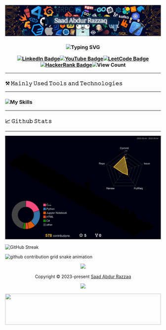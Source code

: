 <!-- ![MasterHead](https://developers.giphy.com/branch/master/static/api-512d36c09662682717108a38bbb5c57d.gif) -->
<img src="Glows.png" />
<!-- <img src="Not Glow.png" /> --> 
<h3 align="center">
	
![Typing SVG](https://tinyurl.com/WhatAreYouLookingFor101)

  [![LinkedIn Badge](https://img.shields.io/badge/LinkedIn-0A66C2?logo=linkedin&logoColor=fff&style=for-the-badge)](https://www.linkedin.com/in/saadarazzaq/)[![YouTube Badge](https://img.shields.io/badge/YouTube-F00?logo=youtube&logoColor=fff&style=for-the-badge)](https://www.youtube.com/channel/UCD7sQyEbW50jfkiEzlqTL-Q)[![LeetCode Badge](https://img.shields.io/badge/LeetCode-FFA116?logo=leetcode&logoColor=fff&style=for-the-badge)](https://www.leetcode.com/sabdurrazzaq124)[![HackerRank Badge](https://img.shields.io/badge/HackerRank-00EA64?logo=hackerrank&logoColor=000&style=for-the-badge)](https://www.hackerrank.com/SaadAbdurRazzaq?hr_r=1)![View Count](https://komarev.com/ghpvc/?username=SaadARazzaq&style=for-the-badge&color=blueviolet)
</h4>

<hr>

<h3>⚒️ 𝙼𝚊𝚒𝚗𝚕𝚢 𝚄𝚜𝚎𝚍 𝚃𝚘𝚘𝚕𝚜 𝚊𝚗𝚍 𝚃𝚎𝚌𝚑𝚗𝚘𝚕𝚘𝚐𝚒𝚎𝚜</h3>
<hr>
<h3> 

  ![My Skills](https://skillicons.dev/icons?i=python,cpp,cs,dotnet,r,dart,kotlin,html,css,tailwind,figma,flutter,linux,mysql,androidstudio,vscode&perline=19)

<hr>
<h3 align="center">
<h3>📈 𝙶𝚒𝚝𝚑𝚞𝚋 𝚂𝚝𝚊𝚝𝚜</h3>
<hr>

![](./profile-3d-contrib/profile-night-rainbow.svg)

![GitHub Streak](https://streak-stats.demolab.com?user=SaadARazzaq&theme=sunset-gradient&hide_border=true&border_radius=18&card_width=880&background=45%2C2620EB%2CEB0000)

<picture>
  <source
    media="(prefers-color-scheme: dark)"
    srcset="https://tinyurl.com/MeowwMeoww101"
  />
  <source
    media="(prefers-color-scheme: light)"
    srcset="https://tinyurl.com/PinkMeowwMeoww"
  />
  <img
    alt="github contribution grid snake animation"
    src="https://tinyurl.com/UUWUU404"
  />
</picture>
	
<!-- [![GitHub Streak](https://streak-stats.demolab.com?user=SaadARazzaq&theme=highcontrast&hide_border=true&border_radius=15&card_width=800&background=45%2CEB0000%2C6B19EB)](https://git.io/streak-stats) -->

</h3>

<p align="center">
	<img src="https://tinyurl.com/AboveTheSkys" />
</p>
<p align="center">
	Copyright &copy; 2023-present   <a href="https://github.com/SaadARazzaq" target="_blank">Saad Abdur Razzaq</a>
</p>
<p align="center">
	<a href="https://github.com/SaadARazzaq/SaadARazzaq/blob/main/LICENSE"><img src="https://img.shields.io/static/v1.svg?style=for-the-badge&label=License&message=MIT&logoColor=d9e0ee&colorA=363a4f&colorB=b7bdf8"/></a>
</p>
<div align=center>
  <img  height=100px width= 100% src="https://capsule-render.vercel.app/api?type=waving&color=gradient&height=60&section=header"/>
</div>
